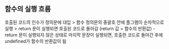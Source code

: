 ## 함수의 실행 흐름

호출된 코드의 인수가 정의문에 대입 > 함수 정의문의 중괄호 안에  플그램이 순차적으로 실행 > return 문이 실행되면 호출된 코드로 돌아감 
(return 값 = 함수의 반환값) - return 문이 실행되지 않은 상태로 마지막 문장이 실행되면, 호출한 코드로 돌아간 후에
undefined가 함수의 반환값이 됨

